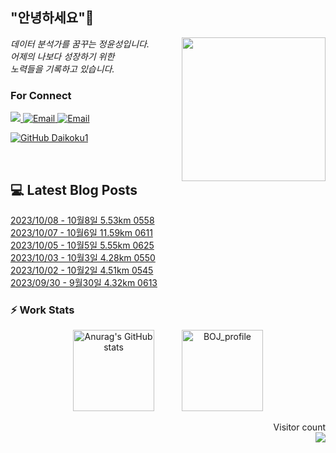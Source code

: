 
<h2> "안녕하세요"👋 </h2>
<img align='right' src="https://user-images.githubusercontent.com/50973778/144942576-b2f10b31-e628-43e4-b7da-3cc2144a5b73.gif" width="230">
<p><em> 데이터 분석가를 꿈꾸는 정윤성입니다.</br> 어제의 나보다 성장하기 위한 </br> 노력들을 기록하고 있습니다.</em></p>

### For Connect
<a href="https://blog.naver.com/jjys9047" target="_blank"><img src="https://img.shields.io/badge/-BLOG-brightgreen?style=flat-square&logo=Bloglovin&logoColor=white">
<a href="https://mail.google.com/mail/?view=cm&amp;fs=1&amp;to=jys9047@gmail.com" target="_blank"><img src="https://img.shields.io/badge/-Gmail-c14438?style=flat-square&logo=Gmail&logoColor=white" alt="Email">
<a href="mailto:jjys9047@naver.com" target="_blank"><img src="https://img.shields.io/badge/-Naver-brightgreen?style=flat-square&logo=Naver&logoColor=white" alt="Email">

[![GitHub Daikoku1](https://img.shields.io/github/followers/Daikoku1?label=follow&style=social)](https://github.com/Daikoku1)

</br>

## 💻 Latest Blog Posts
[2023/10/08 - 10월8일 5.53km 0558](https://blog.naver.com/jjys9047/223231330815) <br>
[2023/10/07 - 10월6일 11.59km 0611](https://blog.naver.com/jjys9047/223230404449) <br>
[2023/10/05 - 10월5일 5.55km 0625](https://blog.naver.com/jjys9047/223229164903) <br>
[2023/10/03 - 10월3일 4.28km 0550](https://blog.naver.com/jjys9047/223227525566) <br>
[2023/10/02 - 10월2일 4.51km 0545](https://blog.naver.com/jjys9047/223226720636) <br>
[2023/09/30 - 9월30일 4.32km 0613](https://blog.naver.com/jjys9047/223225353757) <br>


### ⚡ Work Stats
<p align = 'center'>
  <img src="https://github-readme-stats.vercel.app/api?username=Daikoku1&show_icons=true&theme=midnight-purple" alt="Anurag's GitHub stats" height="130" hspace="20"/>
  <img src="http://mazassumnida.wtf/api/v2/generate_badge?boj=jys9047" alt="BOJ_profile" height="130" hspace="20"/>
</p>

<p align="right"> 
  Visitor count<br>
  <img src="https://profile-counter.glitch.me/Daikoku1/count.svg" />
</p>
